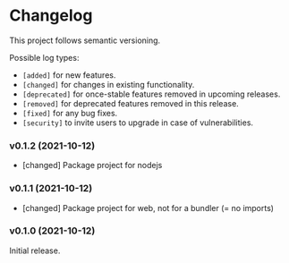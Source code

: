 # Changelog

This project follows semantic versioning.

Possible log types:

- `[added]` for new features.
- `[changed]` for changes in existing functionality.
- `[deprecated]` for once-stable features removed in upcoming releases.
- `[removed]` for deprecated features removed in this release.
- `[fixed]` for any bug fixes.
- `[security]` to invite users to upgrade in case of vulnerabilities.


### v0.1.2 (2021-10-12)

- [changed] Package project for nodejs

### v0.1.1 (2021-10-12)

- [changed] Package project for web, not for a bundler (= no imports)

### v0.1.0 (2021-10-12)

Initial release.
